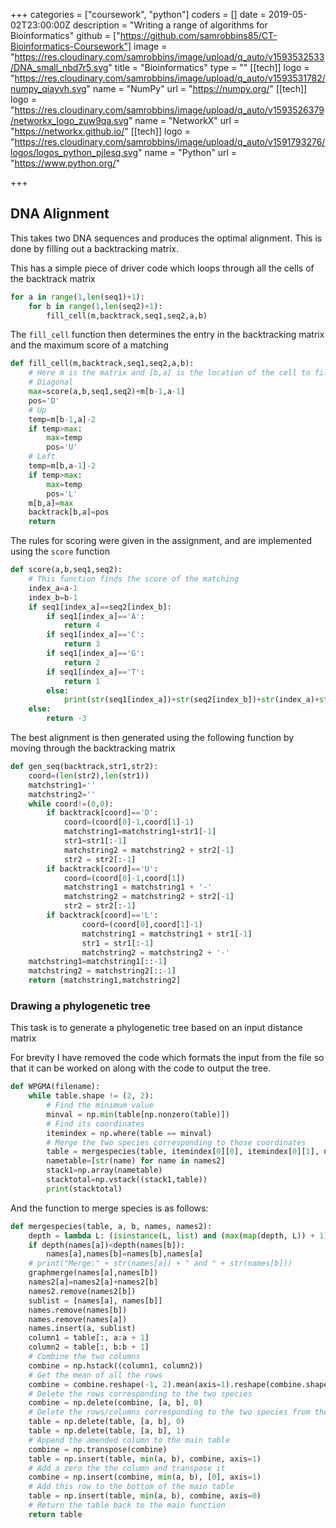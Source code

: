 +++
categories = ["coursework", "python"]
coders = []
date = 2019-05-02T23:00:00Z
description = "Writing a range of algorithms for Bioinformatics"
github = ["https://github.com/samrobbins85/CT-Bioinformatics-Coursework"]
image = "https://res.cloudinary.com/samrobbins/image/upload/q_auto/v1593532533/DNA_small_nbd7r5.svg"
title = "Bioinformatics"
type = ""
[[tech]]
logo = "https://res.cloudinary.com/samrobbins/image/upload/q_auto/v1593531782/numpy_qiayvh.svg"
name = "NumPy"
url = "https://numpy.org/"
[[tech]]
logo = "https://res.cloudinary.com/samrobbins/image/upload/q_auto/v1593526379/networkx_logo_zuw9qa.svg"
name = "NetworkX"
url = "https://networkx.github.io/"
[[tech]]
logo = "https://res.cloudinary.com/samrobbins/image/upload/q_auto/v1591793276/logos/logos_python_pjlesq.svg"
name = "Python"
url = "https://www.python.org/"

+++
## DNA Alignment

This takes two DNA sequences and produces the optimal alignment. This is done by filling out a backtracking matrix.

This has a simple piece of driver code which loops through all the cells of the backtrack matrix

```python
for a in range(1,len(seq1)+1):
    for b in range(1,len(seq2)+1):
        fill_cell(m,backtrack,seq1,seq2,a,b)
```

The `fill_cell` function then determines the entry in the backtracking matrix and the maximum score of a matching

```python
def fill_cell(m,backtrack,seq1,seq2,a,b):
    # Here m is the matrix and [b,a] is the location of the cell to fill out
    # Diagonal
    max=score(a,b,seq1,seq2)+m[b-1,a-1]
    pos='D'
    # Up
    temp=m[b-1,a]-2
    if temp>max:
        max=temp
        pos='U'
    # Left
    temp=m[b,a-1]-2
    if temp>max:
        max=temp
        pos='L'
    m[b,a]=max
    backtrack[b,a]=pos
    return
```

The rules for scoring were given in the assignment, and are implemented using the `score` function

```python
def score(a,b,seq1,seq2):
    # This function finds the score of the matching
    index_a=a-1
    index_b=b-1
    if seq1[index_a]==seq2[index_b]:
        if seq1[index_a]=='A':
            return 4
        if seq1[index_a]=='C':
            return 3
        if seq1[index_a]=='G':
            return 2
        if seq1[index_a]=='T':
            return 1
        else:
            print(str(seq1[index_a])+str(seq2[index_b])+str(index_a)+str(index_b))
    else:
        return -3
```

The best alignment is then generated using the following function by moving through the backtracking matrix

```python
def gen_seq(backtrack,str1,str2):
    coord=(len(str2),len(str1))
    matchstring1=''
    matchstring2=''
    while coord!=(0,0):
        if backtrack[coord]=='D':
            coord=(coord[0]-1,coord[1]-1)
            matchstring1=matchstring1+str1[-1]
            str1=str1[:-1]
            matchstring2 = matchstring2 + str2[-1]
            str2 = str2[:-1]
        if backtrack[coord]=='U':
            coord=(coord[0]-1,coord[1])
            matchstring1 = matchstring1 + '-'
            matchstring2 = matchstring2 + str2[-1]
            str2 = str2[:-1]
        if backtrack[coord]=='L':
                coord=(coord[0],coord[1]-1)
                matchstring1 = matchstring1 + str1[-1]
                str1 = str1[:-1]
                matchstring2 = matchstring2 + '-'
    matchstring1=matchstring1[::-1]
    matchstring2 = matchstring2[::-1]
    return [matchstring1,matchstring2]
```

### Drawing a phylogenetic tree
This task is to generate a phylogenetic tree based on an input distance matrix

For brevity I have removed the code which formats the input from the file so that it can be worked on along with the code to output the tree.

```python
def WPGMA(filename):
	while table.shape != (2, 2):
		# Find the minimum value
		minval = np.min(table[np.nonzero(table)])
		# Find its coordinates
		itemindex = np.where(table == minval)
		# Merge the two species corresponding to those coordinates
		table = mergespecies(table, itemindex[0][0], itemindex[0][1], names, names2)
		nametable=[str(name) for name in names2]
		stack1=np.array(nametable)
		stacktotal=np.vstack((stack1,table))
		print(stacktotal)
```

And the function to merge species is as follows:

```python
def mergespecies(table, a, b, names, names2):
	depth = lambda L: (isinstance(L, list) and (max(map(depth, L)) + 1) if L else 1) or 0
	if depth(names[a])<depth(names[b]):
		names[a],names[b]=names[b],names[a]
	# print("Merge:" + str(names[a]) + " and " + str(names[b]))
	graphmerge(names[a],names[b])
	names2[a]=names2[a]+names2[b]
	names2.remove(names2[b])
	sublist = [names[a], names[b]]
	names.remove(names[b])
	names.remove(names[a])
	names.insert(a, sublist)
	column1 = table[:, a:a + 1]
	column2 = table[:, b:b + 1]
	# Combine the two columns
	combine = np.hstack((column1, column2))
	# Get the mean of all the rows
	combine = combine.reshape(-1, 2).mean(axis=1).reshape(combine.shape[0], -1)
	# Delete the rows corresponding to the two species
	combine = np.delete(combine, [a, b], 0)
	# Delete the rows/columns corresponding to the two species from the main table
	table = np.delete(table, [a, b], 0)
	table = np.delete(table, [a, b], 1)
	# Append the amended column to the main table
	combine = np.transpose(combine)
	table = np.insert(table, min(a, b), combine, axis=1)
	# Add a zero the the column and transpose it
	combine = np.insert(combine, min(a, b), [0], axis=1)
	# Add this row to the bottom of the main table
	table = np.insert(table, min(a, b), combine, axis=0)
	# Return the table back to the main function
	return table
```
